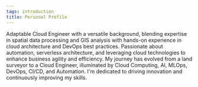 ```yaml
---
tags: introduction
title: Personal Profile
---
```


Adaptable Cloud Engineer with a versatile background, blending expertise in spatial data processing and GIS analysis with hands-on experience in cloud architecture and DevOps best practices. Passionate about automation, serverless architecture, and leveraging cloud technologies to enhance business agility and efficiency. My journey has evolved from a land surveyor to a Cloud Engineer, illuminated by Cloud Computing, AI, MLOps, DevOps, CI/CD, and Automation. I'm dedicated to driving innovation and continuously improving my skills.
